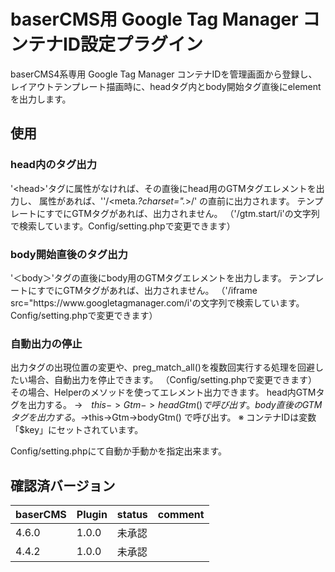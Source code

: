 # baserCMS用 Google Tag Manager コンテナID設定プラグイン

baserCMS4系専用 
Google Tag Manager コンテナIDを管理画面から登録し、レイアウトテンプレート描画時に、headタグ内とbody開始タグ直後にelementを出力します。

## 使用

### head内のタグ出力

'\<head\>'タグに属性がなければ、その直後にhead用のGTMタグエレメントを出力し、
属性があれば、''/<meta.*?charset=\".*>/' の直前に出力されます。
テンプレートにすでにGTMタグがあれば、出力されません。
（'/gtm.start/i'の文字列で検索しています。Config/setting.phpで変更できます）

### body開始直後のタグ出力

'＜body＞'タグの直後にbody用のGTMタグエレメントを出力します。
テンプレートにすでにGTMタグがあれば、出力されません。
（'/iframe src\=\"https\:\/\/www\.googletagmanager\.com/i'の文字列で検索しています。Config/setting.phpで変更できます）

### 自動出力の停止

出力タグの出現位置の変更や、preg_match_all()を複数回実行する処理を回避したい場合、自動出力を停止できます。
（Config/setting.phpで変更できます）
その場合、Helperのメソッドを使ってエレメント出力できます。
head内GTMタグを出力する。 →　$this->Gtm->headGtm() で呼び出す。
body直後のGTMタグを出力する。 →　$this->Gtm->bodyGtm() で呼び出す。
※ コンテナIDは変数「$key」にセットされています。

Config/setting.phpにて自動か手動かを指定出来ます。

## 確認済バージョン

|baserCMS|Plugin|status|comment|
|:--|:--|:--|:--|
|4.6.0|1.0.0|未承認||
|4.4.2|1.0.0|未承認||
